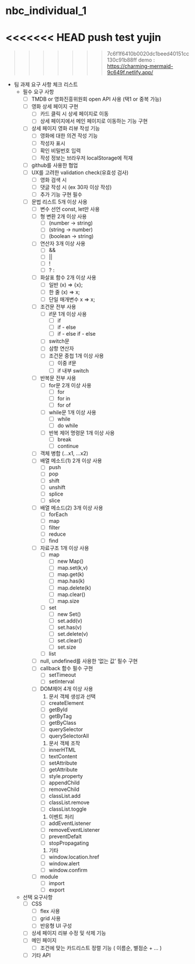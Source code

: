 # nbc_individual_1

<<<<<<< HEAD
push test yujin
=======
>>>>>>> 7c6f1f6410b0020dc1beed40151cc130c91b88ff
demo : https://charming-mermaid-9c649f.netlify.app/

- 팀 과제 요구 사항 체크 리스트
    - 필수 요구 사항
        - [ ]  TMDB or 영화진흥위원회 open API 사용 (택1 or 중복 가능)
        - [ ]  영화 상세 페이지 구현
            - [ ]  카드 클릭 시 상세 페이지로 이동
            - [ ]  상세 페이지에서 메인 페이지로 이동하는 기능 구현
        - [ ]  상세 페이지 영화 리뷰 작성 기능
            - [ ]  영화에 대한 의견 작성 기능
            - [ ]  작성자 표시
            - [ ]  확인 비밀번호 입력
            - [ ]  작성 정보는 브라우저 localStorage에 적재
        - [ ]  github를 사용한 협업
        - [ ]  UX를 고려한 validation check(유효성 검사)
            - [ ]  영화 검색 시
            - [ ]  댓글 작성 시 (ex 30자 이상 작성)
            - [ ]  추가 기능 구현 필수
        - [ ]  문법 리스트 5개 이상 사용
            - [ ]  변수 선언 const, let만 사용
            - [ ]  형 변환 2개 이상 사용
                - [ ]  (number → string)
                - [ ]  (string → number)
                - [ ]  (boolean → string)
            - [ ]  연산자 3개 이상 사용
                - [ ]  &&
                - [ ]  ||
                - [ ]  !
                - [ ]  ? :
            - [ ]  화살표 함수 2개 이상 사용
                - [ ]  일반 (x) ⇒ {x};
                - [ ]  한 줄 (x) ⇒ x;
                - [ ]  단일 매개변수 x ⇒ x;
            - [ ]  조건문 전부 사용
                - [ ]  if문 1개 이상 사용
                    - [ ]  if
                    - [ ]  if - else
                    - [ ]  if - else if - else
                - [ ]  switch문
                - [ ]  삼항 연산자
                - [ ]  조건문 중첩 1개 이상 사용
                    - [ ]  이중 if문
                    - [ ]  if 내부 switch
            - [ ]  반복문 전부 사용
                - [ ]  for문 2개 이상 사용
                    - [ ]  for
                    - [ ]  for in
                    - [ ]  for of
                - [ ]  while문 1개 이상 사용
                    - [ ]  while
                    - [ ]  do while
                - [ ]  반복 제어 명령문 1개 이상 사용
                    - [ ]  break
                    - [ ]  continue
            - [ ]  객체 병합 (…x1, …x2)
            - [ ]  배열 메소드(1) 2개 이상 사용
                - [ ]  push
                - [ ]  pop
                - [ ]  shift
                - [ ]  unshift
                - [ ]  splice
                - [ ]  slice
            - [ ]  배열 메소드(2) 3개 이상 사용
                - [ ]  forEach
                - [ ]  map
                - [ ]  filter
                - [ ]  reduce
                - [ ]  find
            - [ ]  자료구조 1개 이상 사용
                - [ ]  map
                    - [ ]  new Map()
                    - [ ]  map.set(k,v)
                    - [ ]  map.get(k)
                    - [ ]  map.has(k)
                    - [ ]  map.delete(k)
                    - [ ]  map.clear()
                    - [ ]  map.size
                - [ ]  set
                    - [ ]  new Set()
                    - [ ]  set.add(v)
                    - [ ]  set.has(v)
                    - [ ]  set.delete(v)
                    - [ ]  set.clear()
                    - [ ]  set.size
                - [ ]  list
            - [ ]  null, undefined를 사용한 ‘없는 값’ 필수 구현
            - [ ]  callback 함수 필수 구현
                - [ ]  setTimeout
                - [ ]  setInterval
            - [ ]  DOM제어 4개 이상 사용
                1. 문서 객체 생성과 선택
                - [ ]  createElement
                - [ ]  getById
                - [ ]  getByTag
                - [ ]  getByClass
                - [ ]  querySelector
                - [ ]  querySelectorAll
                1. 문서 객체 조작
                - [ ]  innerHTML
                - [ ]  textContent
                - [ ]  setAttribute
                - [ ]  getAttribute
                - [ ]  style.property
                - [ ]  appendChild
                - [ ]  removeChild
                - [ ]  classList.add
                - [ ]  classList.remove
                - [ ]  classList.toggle
                1. 이벤트 처리
                - [ ]  addEventListener
                - [ ]  removeEventListener
                - [ ]  preventDefalt
                - [ ]  stopPropagating
                1. 기타
                - [ ]  window.location.href
                - [ ]  window.alert
                - [ ]  window.confirm
            - [ ]  module
                - [ ]  import
                - [ ]  export
    - 선택 요구사항
        - [ ]  CSS
            - [ ]  flex 사용
            - [ ]  grid 사용
            - [ ]  반응형 UI 구성
        - [ ]  상세 페이지 리뷰 수정 및 삭제 기능
        - [ ]  메인 페이지
            - [ ]  조건에 맞는 카드리스트 정렬 기능 ( 이름순, 별점순 + … )
        - [ ]  기타 API